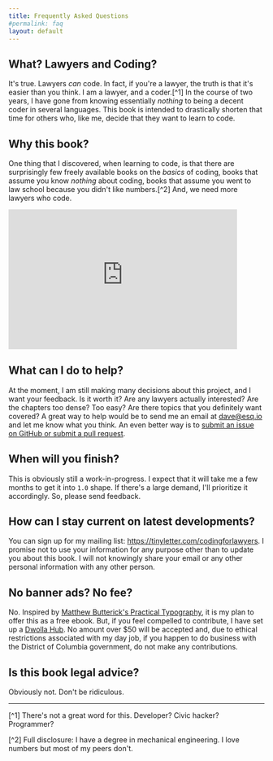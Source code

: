 ```yaml
---
title: Frequently Asked Questions
#permalink: faq
layout: default
---
```


## What? Lawyers and Coding?

It's true. Lawyers *can* code. In fact, if you're a lawyer, the truth is that it's easier than you think. I am a lawyer, and a coder.[^1] In the course of two years, I have gone from knowing essentially *nothing* to being a decent coder in several languages. This book is intended to drastically shorten that time for others who, like me, decide that they want to learn to code.

## Why this book?

One thing that I discovered, when learning to code, is that there are surprisingly few freely available books on the *basics* of coding, books that assume you know *nothing* about coding, books that assume you went to law school because you didn't like numbers.[^2] And, we need more lawyers who code.

<div class="text-center">
<iframe id="Sandman Lecture" frameborder="0" allowfullscreen="" style="width:450px;height:275px;" src="https://suensemble.suffolk.edu/app/plugin/embed.aspx?ID=haHIpy_nR0CaMJomLUGlpg&displayTitle=false&startTime=0&autoPlay=false&hideControls=false&showCaptions=false&width=450&height=254&displaySharing=false"></iframe>

<p><http://www.abajournal.com/news/article/lawyers_and_developers_take_part_in_inaugural_hackcess_to_justice_legal_hac/></p>

</div>

## What can I do to help?

At the moment, I am still making many decisions about this project, and I want your feedback. Is it worth it? Are any lawyers actually interested? Are the chapters too dense? Too easy? Are there topics that you definitely want covered? A great way to help would be to send me an email at <dave@esq.io> and let me know what you think. An even better way is to [submit an issue on GitHub or submit a pull request](https://github.com/vzvenyach/codingforlawyers/issues).

## When will you finish?

This is obviously still a work-in-progress. I expect that it will take me a few months to get it into `1.0` shape. If there's a large demand, I'll prioritize it accordingly. So, please send feedback.

## How can I stay current on latest developments?

You can sign up for my mailing list: <https://tinyletter.com/codingforlawyers>. I promise not to use your information for any purpose other than to update you about this book. I will not knowingly share your email or any other personal information with any other person.

## No banner ads? No fee?

No. Inspired by [Matthew Butterick's Practical Typography](http://practicaltypography.com), it is my plan to offer this as a free ebook. But, if you feel compelled to contribute, I have set up a [Dwolla Hub](https://www.dwolla.com/hub/esqio). No amount over $50 will be accepted and, due to ethical restrictions associated with my day job, if you happen to do business with the District of Columbia government, do not make any contributions.

## Is this book legal advice?

Obviously not. Don't be ridiculous.

***

[^1] There's not a great word for this. Developer? Civic hacker? Programmer?

[^2] Full disclosure: I have a degree in mechanical engineering. I love numbers but most of my peers don't.  
